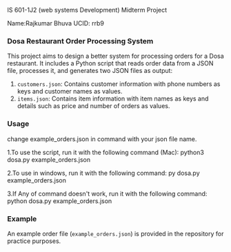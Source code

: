 IS 601-1J2 (web systems Development) Midterm Project

Name:Rajkumar Bhuva
UCID: rrb9

### Dosa Restaurant Order Processing System

This project aims to design a better system for processing orders for a Dosa restaurant. It includes a Python script that reads order data from a JSON file, processes it, and generates two JSON files as output:

1. `customers.json`: Contains customer information with phone numbers as keys and customer names as values.
2. `items.json`: Contains item information with item names as keys and details such as price and number of orders as values.

### Usage
change example_orders.json in command with your json file name.

1.To use the script, run it with the following command (Mac):
python3 dosa.py example_orders.json

2.To use in windows, run it with the following command:
py dosa.py example_orders.json

3.If Any of command doesn't work, run it with the following command:
python dosa.py example_orders.json

### Example

An example order file (`example_orders.json`) is provided in the repository for practice purposes.

